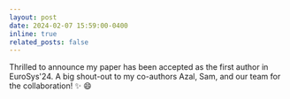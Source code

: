 ```yaml
---
layout: post
date: 2024-02-07 15:59:00-0400
inline: true
related_posts: false
---
```


Thrilled to announce my paper has been accepted as the first author in EuroSys'24. A big shout-out to my co-authors Azal, Sam, and our team for the collaboration! :sparkles: :smile:
